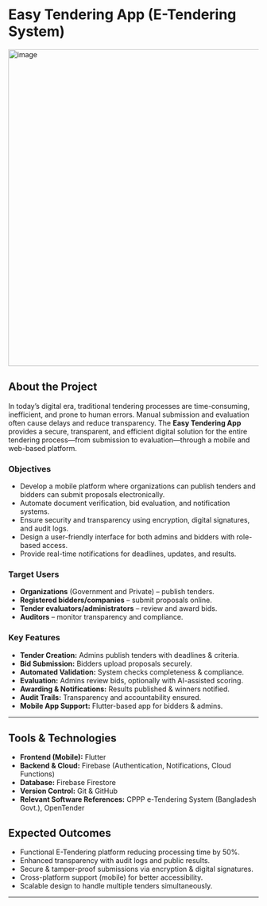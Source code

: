 # Easy Tendering App (E-Tendering System)
<img width="1600" height="637" alt="image" src="https://github.com/user-attachments/assets/45328de2-124b-4a77-9f3c-b398c38e0291" />


## About the Project
In today’s digital era, traditional tendering processes are time-consuming, inefficient, and prone to human errors. Manual submission and evaluation often cause delays and reduce transparency. The **Easy Tendering App** provides a secure, transparent, and efficient digital solution for the entire tendering process—from submission to evaluation—through a mobile and web-based platform.


### Objectives
- Develop a mobile platform where organizations can publish tenders and bidders can submit proposals electronically.
- Automate document verification, bid evaluation, and notification systems.
- Ensure security and transparency using encryption, digital signatures, and audit logs.
- Design a user-friendly interface for both admins and bidders with role-based access.
- Provide real-time notifications for deadlines, updates, and results.

### Target Users
- **Organizations** (Government and Private) – publish tenders.
- **Registered bidders/companies** – submit proposals online.
- **Tender evaluators/administrators** – review and award bids.
- **Auditors** – monitor transparency and compliance.

### Key Features
- **Tender Creation:** Admins publish tenders with deadlines & criteria.
- **Bid Submission:** Bidders upload proposals securely.
- **Automated Validation:** System checks completeness & compliance.
- **Evaluation:** Admins review bids, optionally with AI-assisted scoring.
- **Awarding & Notifications:** Results published & winners notified.
- **Audit Trails:** Transparency and accountability ensured.
- **Mobile App Support:** Flutter-based app for bidders & admins.

---

## Tools & Technologies
- **Frontend (Mobile):** Flutter
- **Backend & Cloud:** Firebase (Authentication, Notifications, Cloud Functions)
- **Database:** Firebase Firestore
- **Version Control:** Git & GitHub
- **Relevant Software References:** CPPP e-Tendering System (Bangladesh Govt.), OpenTender

## Expected Outcomes
- Functional E-Tendering platform reducing processing time by 50%.
- Enhanced transparency with audit logs and public results.
- Secure & tamper-proof submissions via encryption & digital signatures.
- Cross-platform support (mobile) for better accessibility.
- Scalable design to handle multiple tenders simultaneously.

---
